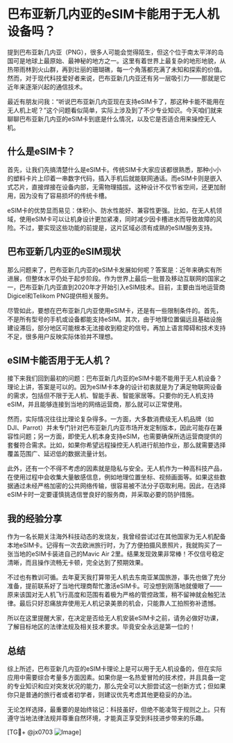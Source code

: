 # 巴布亚新几内亚的eSIM卡能用于无人机设备吗？

提到巴布亚新几内亚（PNG），很多人可能会觉得陌生，但这个位于南太平洋的岛国可是地球上最原始、最神秘的地方之一。这里有着世界上最复杂的地形地貌，从热带雨林到火山群，再到壮丽的珊瑚礁，每一个角落都充满了未知和探索的价值。然而，对于现代科技爱好者来说，巴布亚新几内亚还有另一层吸引力——那就是它近年来逐渐兴起的通信技术。

最近有朋友问我：“听说巴布亚新几内亚现在支持eSIM卡了，那这种卡能不能用在无人机上呢？”这个问题看似简单，实际上涉及到了不少专业知识。今天咱们就来聊聊巴布亚新几内亚的eSIM卡到底是什么情况，以及它是否适合用来操控无人机。

## 什么是eSIM卡？

首先，让我们先搞清楚什么是eSIM卡。传统SIM卡大家应该都很熟悉，那种小小的塑料卡片上印着一串数字代码，插入手机后就能联网通话。而eSIM卡则是嵌入式芯片，直接焊接在设备内部，无需物理插拔。这种设计不仅节省空间，还更加耐用，因为没有了容易损坏的传统卡槽。

eSIM卡的优势显而易见：体积小、防水性能好、兼容性更强。比如，在无人机领域，使用eSIM卡可以让机身设计更加紧凑，同时减少因卡槽进水而导致故障的风险。不过，要实现这些功能的前提是，这片区域必须有成熟的eSIM服务支持。

## 巴布亚新几内亚的eSIM现状

那么问题来了，巴布亚新几内亚的eSIM卡发展如何呢？答案是：近年来确实有所进展，但整体水平仍处于起步阶段。作为世界上最后一批普及移动互联网的国家之一，巴布亚新几内亚直到2020年才开始引入eSIM技术。目前，主要由当地运营商Digicel和Telikom PNG提供相关服务。

尽管如此，要想在巴布亚新几内亚使用eSIM卡，还是有一些限制条件的。首先，不是所有型号的手机或设备都能支持eSIM。其次，由于地理位置偏远且基础设施建设滞后，部分地区可能根本无法接收到稳定的信号。再加上语言障碍和技术支持不足，很多用户反映实际体验并不理想。

## eSIM卡能否用于无人机？

接下来我们回到最初的问题：巴布亚新几内亚的eSIM卡能不能用于无人机设备？理论上讲，答案是可以的。因为eSIM卡本身的设计初衷就是为了满足物联网设备的需求，包括但不限于无人机、智能手表、智能家居等。只要你的无人机支持eSIM，并且能够连接到当地的网络运营商，那么就可以正常使用。

然而，实际情况往往比理论复杂得多。一方面，大多数消费级无人机品牌（如DJI、Parrot）并未专门针对巴布亚新几内亚市场开发定制版本，因此可能存在兼容性问题；另一方面，即使无人机本身支持eSIM，也需要确保所选运营商提供的套餐符合需求。比如，如果你希望远程操控无人机进行航拍作业，那么就需要选择覆盖范围广、延迟低的数据流量计划。

此外，还有一个不得不考虑的因素就是隐私与安全。无人机作为一种高科技产品，在使用过程中会收集大量敏感信息，例如地理位置坐标、视频画面等。如果这些数据通过未经严格加密的公共网络传输，很容易被不法分子窃取利用。因此，在选择eSIM卡时一定要谨慎挑选信誉良好的服务商，并采取必要的防护措施。

## 我的经验分享

作为一名长期关注海外科技动态的发烧友，我曾经尝试过在其他国家为无人机配备本地eSIM卡。记得有一次去欧洲旅行时，为了方便拍摄风景照片，我就购买了一张当地的eSIM卡装进自己的Mavic Air 2里。结果发现效果非常棒！不仅信号稳定清晰，而且操作流畅无卡顿，完全达到了预期效果。

不过也有教训可循。去年夏天我打算带无人机去东南亚某国旅游，事先也做了充分准备，提前联系好了当地代理商帮忙激活eSIM卡。可没想到刚落地就傻眼了——原来该国对无人机飞行高度和范围有着极为严格的管控政策，稍不留神就会触犯法律。最后只好忍痛放弃使用无人机记录美景的机会，只能靠人工拍照弥补遗憾。

所以在这里提醒大家，在决定是否给无人机安装eSIM卡之前，请务必做好功课，了解目标地区的法律法规及相关技术要求。毕竟安全永远是第一位的！

## 总结

综上所述，巴布亚新几内亚的eSIM卡理论上是可以用于无人机设备的，但在实际应用中需要综合考量多方面因素。如果你是一名热爱冒险的技术控，并且具备一定的专业知识和应对突发状况的能力，那么完全可以大胆尝试这一创新方式；但如果你只是普通的旅行者或者初学者，则建议优先考虑其他更稳妥的办法。

无论怎样选择，最重要的是始终铭记：科技虽好，但绝不能凌驾于规则之上。只有遵守当地法律法规并尊重自然环境，才能真正享受到科技进步带来的乐趣。

[TG💪+ @jx0703 ![Image](https://github.com/user-attachments/assets/dbca1d08-cadb-493c-b0ec-ad6f7a83f270)]